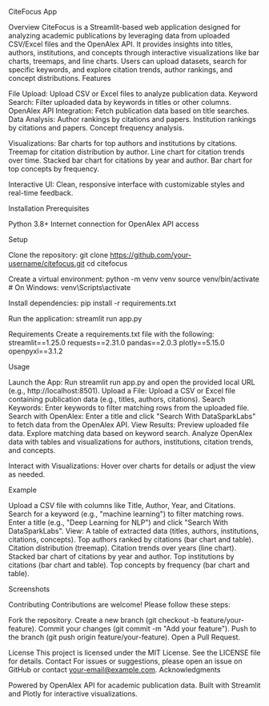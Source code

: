 CiteFocus App
 
Overview
CiteFocus is a Streamlit-based web application designed for analyzing academic publications by leveraging data from uploaded CSV/Excel files and the OpenAlex API. It provides insights into titles, authors, institutions, and concepts through interactive visualizations like bar charts, treemaps, and line charts. Users can upload datasets, search for specific keywords, and explore citation trends, author rankings, and concept distributions.
Features

File Upload: Upload CSV or Excel files to analyze publication data.
Keyword Search: Filter uploaded data by keywords in titles or other columns.
OpenAlex API Integration: Fetch publication data based on title searches.
Data Analysis:
Author rankings by citations and papers.
Institution rankings by citations and papers.
Concept frequency analysis.


Visualizations:
Bar charts for top authors and institutions by citations.
Treemap for citation distribution by author.
Line chart for citation trends over time.
Stacked bar chart for citations by year and author.
Bar chart for top concepts by frequency.


Interactive UI: Clean, responsive interface with customizable styles and real-time feedback.

Installation
Prerequisites

Python 3.8+
Internet connection for OpenAlex API access

Setup

Clone the repository:
git clone https://github.com/your-username/citefocus.git
cd citefocus


Create a virtual environment:
python -m venv venv
source venv/bin/activate  # On Windows: venv\Scripts\activate


Install dependencies:
pip install -r requirements.txt


Run the application:
streamlit run app.py



Requirements
Create a requirements.txt file with the following:
streamlit==1.25.0
requests==2.31.0
pandas==2.0.3
plotly==5.15.0
openpyxl==3.1.2

Usage

Launch the App: Run streamlit run app.py and open the provided local URL (e.g., http://localhost:8501).
Upload a File: Upload a CSV or Excel file containing publication data (e.g., titles, authors, citations).
Search Keywords: Enter keywords to filter matching rows from the uploaded file.
Search with OpenAlex: Enter a title and click "Search With DataSparkLabs" to fetch data from the OpenAlex API.
View Results:
Preview uploaded file data.
Explore matching data based on keyword search.
Analyze OpenAlex data with tables and visualizations for authors, institutions, citation trends, and concepts.


Interact with Visualizations: Hover over charts for details or adjust the view as needed.

Example

Upload a CSV file with columns like Title, Author, Year, and Citations.
Search for a keyword (e.g., "machine learning") to filter matching rows.
Enter a title (e.g., "Deep Learning for NLP") and click "Search With DataSparkLabs".
View:
A table of extracted data (titles, authors, institutions, citations, concepts).
Top authors ranked by citations (bar chart and table).
Citation distribution (treemap).
Citation trends over years (line chart).
Stacked bar chart of citations by year and author.
Top institutions by citations (bar chart and table).
Top concepts by frequency (bar chart and table).



Screenshots
   
Contributing
Contributions are welcome! Please follow these steps:

Fork the repository.
Create a new branch (git checkout -b feature/your-feature).
Commit your changes (git commit -m "Add your feature").
Push to the branch (git push origin feature/your-feature).
Open a Pull Request.

License
This project is licensed under the MIT License. See the LICENSE file for details.
Contact
For issues or suggestions, please open an issue on GitHub or contact your-email@example.com.
Acknowledgments

Powered by OpenAlex API for academic publication data.
Built with Streamlit and Plotly for interactive visualizations.

